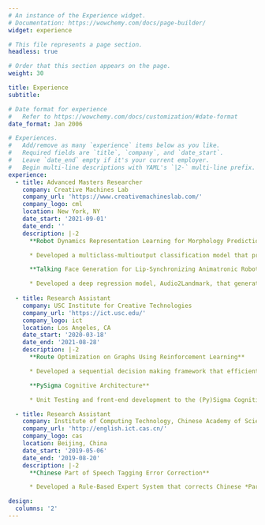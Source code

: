 ```yaml
---
# An instance of the Experience widget.
# Documentation: https://wowchemy.com/docs/page-builder/
widget: experience

# This file represents a page section.
headless: true

# Order that this section appears on the page.
weight: 30

title: Experience
subtitle:

# Date format for experience
#   Refer to https://wowchemy.com/docs/customization/#date-format
date_format: Jan 2006

# Experiences.
#   Add/remove as many `experience` items below as you like.
#   Required fields are `title`, `company`, and `date_start`.
#   Leave `date_end` empty if it's your current employer.
#   Begin multi-line descriptions with YAML's `|2-` multi-line prefix.
experience:
  - title: Advanced Masters Researcher
    company: Creative Machines Lab
    company_url: 'https://www.creativemachineslab.com/'
    company_logo: cml
    location: New York, NY
    date_start: '2021-09-01'
    date_end: ''
    description: |-2  
      **Robot Dynamics Representation Learning for Morphology Prediction**

      * Developed a multiclass-multioutput classification model that predicts the morphology of a 12-DoF quadruped robot given its dynamics, which is represented as multinomial time series of robot position, orientation, and joint angles. The robot's structure can be configured in countless ways.

      **Talking Face Generation for Lip-Synchronizing Animatronic Robot Face**

      * Developed a deep regression model, Audio2Landmark, that generates lip-synced facial landmark movements given speech audio alone. Applied the model to lip-sync a face robot.
        
  - title: Research Assistant
    company: USC Institute for Creative Technologies
    company_url: 'https://ict.usc.edu/'
    company_logo: ict
    location: Los Angeles, CA
    date_start: '2020-03-18'
    date_end: '2021-08-28'
    description: |-2
      **Route Optimization on Graphs Using Reinforcement Learning**

      * Developed a sequential decision making framework that efficiently and approximately solves multi-agent route optimization problems such as *Capacitated Vehicle Routing Problem (CVRP)* utilizing *Graph Transformer* model and Reinforcement Learning.

      **PySigma Cognitive Architecture**

      * Unit Testing and front-end development to the (Py)Sigma Cognitive Architecture.

  - title: Research Assistant
    company: Institute of Computing Technology, Chinese Academy of Sciences
    company_url: 'http://english.ict.cas.cn/'
    company_logo: cas
    location: Beijing, China
    date_start: '2019-05-06'
    date_end: '2019-08-20'
    description: |-2
      **Chinese Part of Speech Tagging Error Correction**

      * Developed a Rule-Based Expert System that corrects Chinese *Part of Speech (POS)* Tagging errors made by SOTA language models.

design:
  columns: '2'
---
```

